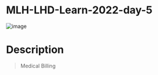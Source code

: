# MLH-LHD-Learn-2022-day-5

![image](https://user-images.githubusercontent.com/58760825/137491649-2a61b01d-a750-4419-b425-dfdbcaa6a939.png)


<h1> Description</h1>

>Medical Billing
